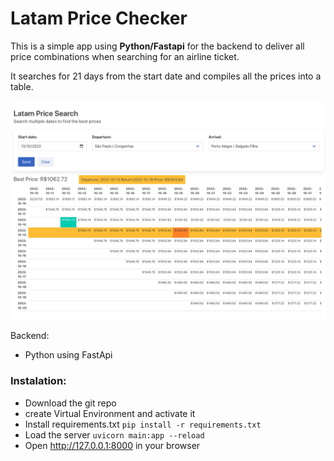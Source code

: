 # Latam Price Checker
This is a simple app using **Python/Fastapi** for the backend to deliver all price combinations when searching for an airline ticket.

It searches for 21 days from the start date and compiles all the prices into a table.

![This is an image](./screenshot.png)

Backend:
- Python using FastApi

### Instalation:
- Download the git repo
- create Virtual Environment and activate it
- Install requirements.txt `pip install -r requirements.txt`
- Load the server `uvicorn main:app --reload`
- Open http://127.0.0.1:8000  in your browser